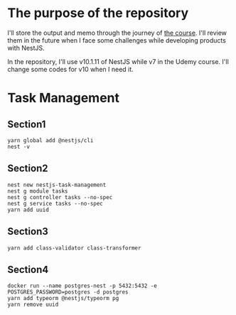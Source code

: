 # The purpose of the repository
I'll store the output and memo through the journey of [the course](https://www.udemy.com/course/nestjs-zero-to-hero/).
I'll review them in the future when I face some challenges while developing products with NestJS.

In the repository, I'll use v10.1.11 of NestJS while v7 in the Udemy course. I'll change some codes for v10 when I need it.

# Task Management
## Section1
```
yarn global add @nestjs/cli
nest -v
```

## Section2
```
nest new nestjs-task-management
nest g module tasks
nest g controller tasks --no-spec
nest g service tasks --no-spec
yarn add uuid
```

## Section3
```
yarn add class-validator class-transformer
```

## Section4
```
docker run --name postgres-nest -p 5432:5432 -e POSTGRES_PASSWORD=postgres -d postgres
yarn add typeorm @nestjs/typeorm pg
yarn remove uuid
```
